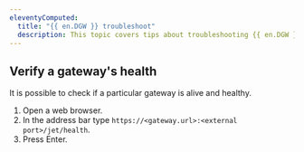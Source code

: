 ```yaml
---
eleventyComputed:
  title: "{{ en.DGW }} troubleshoot"
  description: This topic covers tips about troubleshooting {{ en.DGW }} across multiple products.
---
```

## Verify a gateway's health
It is possible to check if a particular gateway is alive and healthy.

1. Open a web browser.
1. In the address bar type `https://<gateway.url>:<external port>/jet/health`.
1. Press Enter.
